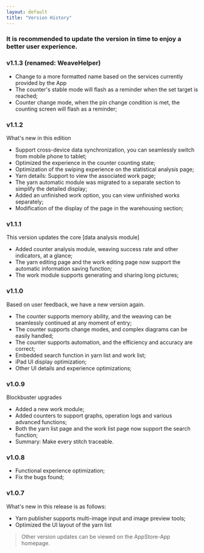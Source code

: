 ```yaml
---
layout: default
title: "Version History"
---
```


### It is recommended to update the version in time to enjoy a better user experience.

### v1.1.3 (renamed: WeaveHelper)
- Change to a more formatted name based on the services currently provided by the App
- The counter's stable mode will flash as a reminder when the set target is reached;
- Counter change mode, when the pin change condition is met, the counting screen will flash as a reminder;

### v1.1.2

What's new in this edition
- Support cross-device data synchronization, you can seamlessly switch from mobile phone to tablet;
- Optimized the experience in the counter counting state;
- Optimization of the swiping experience on the statistical analysis page;
- Yarn details: Support to view the associated work page;
- The yarn automatic module was migrated to a separate section to simplify the detailed display;
- Added an unfinished work option, you can view unfinished works separately;
- Modification of the display of the page in the warehousing section;

### v1.1.1

This version updates the core [data analysis module]
- Added counter analysis module, weaving success rate and other indicators, at a glance;
- The yarn editing page and the work editing page now support the automatic information saving function;
- The work module supports generating and sharing long pictures;

### v1.1.0

Based on user feedback, we have a new version again.
- The counter supports memory ability, and the weaving can be seamlessly continued at any moment of entry;
- The counter supports change modes, and complex diagrams can be easily handled;
- The counter supports automation, and the efficiency and accuracy are correct;
- Embedded search function in yarn list and work list;
- iPad UI display optimization;
- Other UI details and experience optimizations;

### v1.0.9

Blockbuster upgrades
- Added a new work module;
- Added counters to support graphs, operation logs and various advanced functions;
- Both the yarn list page and the work list page now support the search function;
- Summary: Make every stitch traceable.

### v1.0.8
- Functional experience optimization;
- Fix the bugs found;

### v1.0.7
What's new in this release is as follows:
- Yarn publisher supports multi-image input and image preview tools;
- Optimized the UI layout of the yarn list

> Other version updates can be viewed on the AppStore-App homepage.
